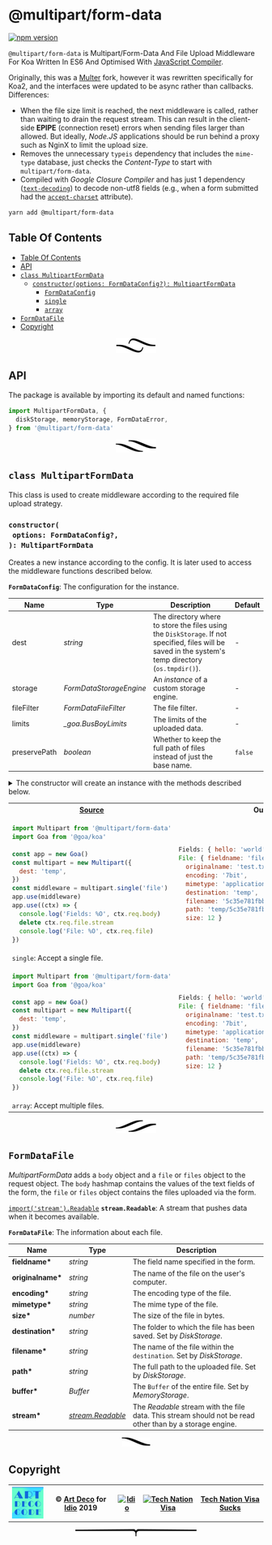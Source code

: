 # @multipart/form-data

[![npm version](https://badge.fury.io/js/%40multipart%2Fform-data.svg)](https://npmjs.org/package/@multipart/form-data)

`@multipart/form-data` is Multipart/Form-Data And File Upload Middleware For Koa Written In ES6 And Optimised With [JavaScript Compiler](https://compiler.page).

Originally, this was a [Multer](https://github.com/expressjs/multer) fork, however it was rewritten specifically for Koa2, and the interfaces were updated to be async rather than callbacks. Differences:

 - When the file size limit is reached, the next middleware is called, rather than waiting to drain the request stream. This can result in the client-side **EPIPE** (connection reset) errors when sending files larger than allowed. But ideally, _Node.JS_ applications should be run behind a proxy such as NginX to limit the upload size.
 - Removes the unnecessary `typeis` dependency that includes the `mime-type` database, just checks the _Content-Type_ to start with `multipart/form-data`.
 - Compiled with _Google Closure Compiler_ and has just 1 dependency ([`text-decoding`](https://github.com/idiocc/text-decoding)) to decode non-utf8 fields (e.g., when a form submitted had the [`accept-charset`](https://developer.mozilla.org/en-US/docs/Web/HTML/Element/form#Attributes) attribute).

```sh
yarn add @multipart/form-data
```

## Table Of Contents

- [Table Of Contents](#table-of-contents)
- [API](#api)
- [`class MultipartFormData`](#class-multipartformdata)
  * [`constructor(options: FormDataConfig?): MultipartFormData`](#constructoroptions-formdataconfig-multipartformdata)
    * [`FormDataConfig`](#type-formdataconfig)
    * [<code>single</code>](#single)
    * [<code>array</code>](#array)
- [`FormDataFile`](#formdatafile)
- [Copyright](#copyright)

<p align="center"><a href="#table-of-contents"><img src="/.documentary/section-breaks/0.svg?sanitize=true"></a></p>

## API

The package is available by importing its default and named functions:

```js
import MultipartFormData, {
  diskStorage, memoryStorage, FormDataError,
} from '@multipart/form-data'
```

<p align="center"><a href="#table-of-contents"><img src="/.documentary/section-breaks/1.svg?sanitize=true"></a></p>

## `class MultipartFormData`

This class is used to create middleware according to the required file upload strategy.

### `constructor(`<br/>&nbsp;&nbsp;`options: FormDataConfig?,`<br/>`): MultipartFormData`

Creates a new instance according to the config. It is later used to access the middleware functions described below.

__<a name="type-formdataconfig">`FormDataConfig`</a>__: The configuration for the instance.

|     Name     |              Type              |                                                                      Description                                                                      | Default |
| ------------ | ------------------------------ | ----------------------------------------------------------------------------------------------------------------------------------------------------- | ------- |
| dest         | <em>string</em>                | The directory where to store the files using the `DiskStorage`. If not specified, files will be saved in the system's temp directory (`os.tmpdir()`). | -       |
| storage      | <em>FormDataStorageEngine</em> | An _instance_ of a custom storage engine.                                                                                                             | -       |
| fileFilter   | <em>FormDataFileFilter</em>    | The file filter.                                                                                                                                      | -       |
| limits       | <em>_goa.BusBoyLimits</em>     | The limits of the uploaded data.                                                                                                                      | -       |
| preservePath | <em>boolean</em>               | Whether to keep the full path of files instead of just the base name.                                                                                 | `false` |

<details>
<summary>
The constructor will create an instance with the methods described below.
</summary>

__<a name="type-formdata">`FormData`</a>__: An instance to create middleware.

|    Name     |                              Type                               |                                                       Description                                                       |
| ----------- | --------------------------------------------------------------- | ----------------------------------------------------------------------------------------------------------------------- |
| __single*__ | <em>function(string): _goa.Middleware</em>                      | Accept a single file. The first argument is the name of the field.                                                      |
| __array*__  | <em>function(string, number): _goa.Middleware</em>              | Accept multiple files. The first argument is the name of the field, and the second argument is the max number of files. |
| __fields*__ | <em>function(!Array&lt;FormDataField&gt;): _goa.Middleware</em> | Accept files according to the configured fields.                                                                        |
| __none*__   | <em>function(): _goa.Middleware</em>                            | Do not accept files, only fields.                                                                                       |
| __any*__    | <em>function(): _goa.Middleware</em>                            | Accept any fields and files.                                                                                            |
</details>

<table>
<tr><th><a href="example">Source</a></th><th>Output</th></tr>
<tr><td>

```js
import Multipart from '@multipart/form-data'
import Goa from '@goa/koa'

const app = new Goa()
const multipart = new Multipart({
  dest: 'temp',
})
const middleware = multipart.single('file')
app.use(middleware)
app.use((ctx) => {
  console.log('Fields: %O', ctx.req.body)
  delete ctx.req.file.stream
  console.log('File: %O', ctx.req.file)
})
```
</td>
<td>

```js
Fields: { hello: 'world', name: 'multipart' }
File: { fieldname: 'file',
  originalname: 'test.txt',
  encoding: '7bit',
  mimetype: 'application/octet-stream',
  destination: 'temp',
  filename: '5c35e781fbb0305f157ea498e8b6e462',
  path: 'temp/5c35e781fbb0305f157ea498e8b6e462',
  size: 12 }
```
</td></tr>
<tr><td colspan="2"><a name="single"><code>single</code></a>: Accept a single file.</td></tr>
<tr><td>

```js
import Multipart from '@multipart/form-data'
import Goa from '@goa/koa'

const app = new Goa()
const multipart = new Multipart({
  dest: 'temp',
})
const middleware = multipart.single('file')
app.use(middleware)
app.use((ctx) => {
  console.log('Fields: %O', ctx.req.body)
  delete ctx.req.file.stream
  console.log('File: %O', ctx.req.file)
})
```
</td>
<td>

```js
Fields: { hello: 'world', name: 'multipart' }
File: { fieldname: 'file',
  originalname: 'test.txt',
  encoding: '7bit',
  mimetype: 'application/octet-stream',
  destination: 'temp',
  filename: '5c35e781fbb0305f157ea498e8b6e462',
  path: 'temp/5c35e781fbb0305f157ea498e8b6e462',
  size: 12 }
```
</td></tr>
<tr><td colspan="2"><a name="array"><code>array</code></a>: Accept multiple files.</td></tr>
</table>

<p align="center"><a href="#table-of-contents"><img src="/.documentary/section-breaks/2.svg?sanitize=true"></a></p>

## `FormDataFile`

_MultipartFormData_ adds a `body` object and a `file` or `files` object to the request object. The `body` hashmap contains the values of the text fields of the form, the `file` or `files` object contains the files uploaded via the form.

[`import('stream').Readable`](https://nodejs.org/api/stream.html#stream_readable_streams) __<a name="type-streamreadable">`stream.Readable`</a>__: A stream that pushes data when it becomes available.

__<a name="type-formdatafile">`FormDataFile`</a>__: The information about each file.

|       Name        |                                                           Type                                                           |                                               Description                                                |
| ----------------- | ------------------------------------------------------------------------------------------------------------------------ | -------------------------------------------------------------------------------------------------------- |
| __fieldname*__    | <em>string</em>                                                                                                          | The field name specified in the form.                                                                    |
| __originalname*__ | <em>string</em>                                                                                                          | The name of the file on the user's computer.                                                             |
| __encoding*__     | <em>string</em>                                                                                                          | The encoding type of the file.                                                                           |
| __mimetype*__     | <em>string</em>                                                                                                          | The mime type of the file.                                                                               |
| __size*__         | <em>number</em>                                                                                                          | The size of the file in bytes.                                                                           |
| __destination*__  | <em>string</em>                                                                                                          | The folder to which the file has been saved. Set by _DiskStorage_.                                       |
| __filename*__     | <em>string</em>                                                                                                          | The name of the file within the `destination`. Set by _DiskStorage_.                                     |
| __path*__         | <em>string</em>                                                                                                          | The full path to the uploaded file. Set by _DiskStorage_.                                                |
| __buffer*__       | <em>Buffer</em>                                                                                                          | The `Buffer` of the entire file. Set by _MemoryStorage_.                                                 |
| __stream*__       | <em><a href="#type-streamreadable" title="A stream that pushes data when it becomes available.">stream.Readable</a></em> | The _Readable_ stream with the file data. This stream should not be read other than by a storage engine. |

<p align="center"><a href="#table-of-contents"><img src="/.documentary/section-breaks/3.svg?sanitize=true"></a></p>

## Copyright

<table>
  <tr>
    <th>
      <a href="https://artd.eco">
        <img src="https://raw.githubusercontent.com/wrote/wrote/master/images/artdeco.png" alt="Art Deco">
      </a>
    </th>
    <th>© <a href="https://artd.eco">Art Deco</a> for <a href="https://idio.cc">Idio</a> 2019</th>
    <th>
      <a href="https://idio.cc">
        <img src="https://avatars3.githubusercontent.com/u/40834161?s=100" width="100" alt="Idio">
      </a>
    </th>
    <th>
      <a href="https://www.technation.sucks" title="Tech Nation Visa">
        <img src="https://raw.githubusercontent.com/artdecoweb/www.technation.sucks/master/anim.gif"
          alt="Tech Nation Visa">
      </a>
    </th>
    <th><a href="https://www.technation.sucks">Tech Nation Visa Sucks</a></th>
  </tr>
</table>

<p align="center"><a href="#table-of-contents"><img src="/.documentary/section-breaks/-1.svg?sanitize=true"></a></p>